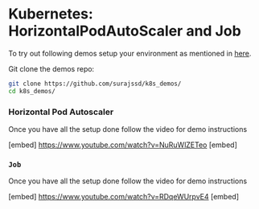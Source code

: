 # Kubernetes: HorizontalPodAutoScaler and Job

To try out following demos setup your environment as mentioned in [here](https://github.com/surajssd/k8s_demos/).

Git clone the demos repo:
```bash
git clone https://github.com/surajssd/k8s_demos/
cd k8s_demos/
```

### Horizontal Pod Autoscaler

Once you have all the setup done follow the video for demo instructions

[embed]
https://www.youtube.com/watch?v=NuRuWlZETeo
[embed]

### `Job`

Once you have all the setup done follow the video for demo instructions

[embed]
https://www.youtube.com/watch?v=RDqeWUrpvE4
[embed]